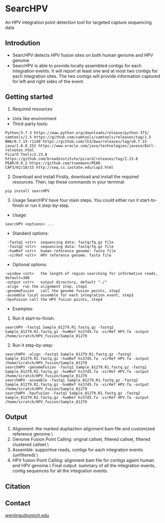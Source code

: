 # SearcHPV
An HPV integration point detection tool for targeted capture sequencing data

## Introdution
* SearcHPV detects HPV fusion sites on both human genome and HPV genome
* SearcHPV is able to provide locally assembled contigs for each integration events. It will report at least one and at most two contigs for each integration sites. The two contigs will provide information captured for left and right sides of the event.

## Getting started
1. Required resources
* Unix like environment
* Third-party tools:
```
Python/3.7.3 https://www.python.org/downloads/release/python-373/
samtools/1.5 https://github.com/samtools/samtools/releases/tag/1.5
BWA/0.7.15-r1140 https://github.com/lh3/bwa/releases/tag/v0.7.15
java/1.8.0_252 https://www.oracle.com/java/technologies/javase/8all-relnotes.html
Picard Tools/2.23.8 https://github.com/broadinstitute/picard/releases/tag/2.23.8
PEAR/0.9.2 https://github.com/tseemann/PEAR
CAP3/02/10/15 http://seq.cs.iastate.edu/cap3.html

```
2. Download and install
Firstly, download and install the required resources.
Then, tap these commands in your terminal:
```
pip install searcHPV

```

3. Usage
SearcHPV have four main steps. You could either run it start-to-finish or run it step-by-step.

* Usage:
```
searcHPV <options> ...
```
* Standard options:
```
 -fastq1 <str>  sequencing data: fastq/fq.gz file
 -fastq2 <str>  sequencing data: fastq/fq.gz file
 -humRef <str>  human reference genome: fasta file
 -virRef <str>  HPV reference genome: fasta file
```
* Optional options:
```
-window <int>   the length of region searching for informative reads, default=300
-output <str>   output directory, default "./"
-align  run the alignment step, step1
-genomeFusion   call the genome fusion points, step2
-assemble local assemble for each integration event, step3
-hpvFusion call the HPV fusion points, step4

```
* Examples:
1) Run it start-to-finish:
```
searcHPV -fastq1 Sample_81279.R1.fastq.gz -fastq2 Sample_81279.R2.fastq.gz -humRef hs37d5.fa -virRef HPV.fa -output /home/scratch/HPV_fusion/Sample_81279

```
2) Run it step-by-step:
```
searchHPV -align -fastq1 Sample_81279.R1.fastq.gz -fastq2 Sample_81279.R2.fastq.gz -humRef hs37d5.fa -virRef HPV.fa -output /home/scratch/HPV_fusion/Sample_81279
searchHPV -genomeFusion -fastq1 Sample_81279.R1.fastq.gz -fastq2 Sample_81279.R2.fastq.gz -humRef hs37d5.fa -virRef HPV.fa -output /home/scratch/HPV_fusion/Sample_81279
searchHPV -assemble -fastq1 Sample_81279.R1.fastq.gz -fastq2 Sample_81279.R2.fastq.gz -humRef hs37d5.fa -virRef HPV.fa -output /home/scratch/HPV_fusion/Sample_81279
searchHPV -hpvFusion -fastq1 Sample_81279.R1.fastq.gz -fastq2 Sample_81279.R2.fastq.gz -humRef hs37d5.fa -virRef HPV.fa -output /home/scratch/HPV_fusion/Sample_81279

```
## Output
1. Alignment: the marked dupliaction alignment bam file and customized reference genome.\\
2. Genome Fusion Point Calling: orignal callset, filtered callset, filtered clustered callset.\\
3. Assemble: supportive reads, contigs for each integration events (unfiltered).\\
4. HPV fusion Point Calling: alignment bam file for contigs againt human and HPV genome.\\
Final output: summary of all the integration events, contig sequences for all the integration events.

## Citation

## Contact
wenjingu@umich.edu




